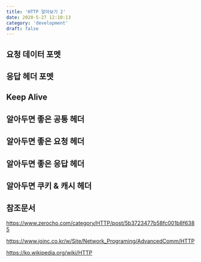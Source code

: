 ```yaml
---
title: 'HTTP 알아보기 2'
date: 2020-5-27 12:10:13
category: 'development'
draft: false
---
```


## 요청 데이터 포멧

## 응답 헤더 포멧

## Keep Alive

## 알아두면 좋은 공통 헤더

## 알아두면 좋은 요청 헤더

## 알아두면 좋은 응답 헤더

## 알아두면 쿠키 & 캐시 헤더

## 참조문서

<https://www.zerocho.com/category/HTTP/post/5b3723477b58fc001b8f6385>

<https://www.joinc.co.kr/w/Site/Network_Programing/AdvancedComm/HTTP>

<https://ko.wikipedia.org/wiki/HTTP>
